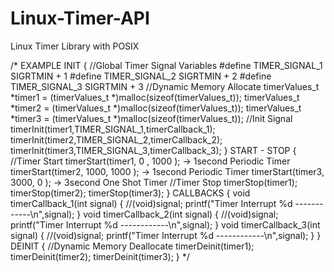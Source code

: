 # Linux-Timer-API
Linux Timer Library with POSIX 

/* EXAMPLE
INIT
{
    //Global Timer Signal Variables
    #define TIMER_SIGNAL_1 SIGRTMIN + 1
    #define TIMER_SIGNAL_2 SIGRTMIN + 2
    #define TIMER_SIGNAL_3 SIGRTMIN + 3
    //Dynamic Memory Allocate
    timerValues_t *timer1 = (timerValues_t *)malloc(sizeof(timerValues_t));
    timerValues_t *timer2 = (timerValues_t *)malloc(sizeof(timerValues_t));
    timerValues_t *timer3 = (timerValues_t *)malloc(sizeof(timerValues_t));
    //Init Signal
    timerInit(timer1,TIMER_SIGNAL_1,timerCallback_1);
    timerInit(timer2,TIMER_SIGNAL_2,timerCallback_2);
    timerInit(timer3,TIMER_SIGNAL_3,timerCallback_3);
}
START - STOP 
{
    //Timer Start
    timerStart(timer1, 0   , 1000 );  -> 1second Periodic Timer
    timerStart(timer2, 1000, 1000 );  -> 1second Periodic Timer
    timerStart(timer3, 3000, 0 );     -> 3second One Shot Timer
    //Timer Stop
    timerStop(timer1);
    timerStop(timer2);
    timerStop(timer3);
}
CALLBACKS
{
    void timerCallback_1(int signal)
    {
        //(void)signal;
        printf("Timer Interrupt %d ------------\n",signal);
    }
    void timerCallback_2(int signal)
    {
        //(void)signal;
        printf("Timer Interrupt %d ------------\n",signal);
    }
    void timerCallback_3(int signal)
    {
        //(void)signal;
        printf("Timer Interrupt %d ------------\n",signal);
    }
}
DEINIT
{
    //Dynamic Memory Deallocate
    timerDeinit(timer1);
    timerDeinit(timer2);
    timerDeinit(timer3);
}
*/

